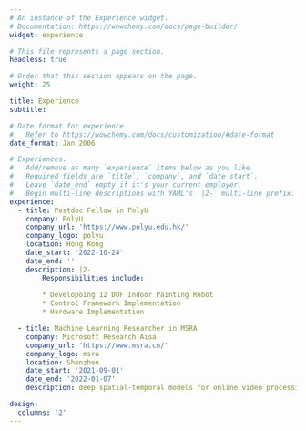 ```yaml
---
# An instance of the Experience widget.
# Documentation: https://wowchemy.com/docs/page-builder/
widget: experience

# This file represents a page section.
headless: true

# Order that this section appears on the page.
weight: 25

title: Experience
subtitle:

# Date format for experience
#   Refer to https://wowchemy.com/docs/customization/#date-format
date_format: Jan 2006

# Experiences.
#   Add/remove as many `experience` items below as you like.
#   Required fields are `title`, `company`, and `date_start`.
#   Leave `date_end` empty if it's your current employer.
#   Begin multi-line descriptions with YAML's `|2-` multi-line prefix.
experience:
  - title: Postdoc Fellow in PolyU
    company: PolyU
    company_url: 'https://www.polyu.edu.hk/'
    company_logo: polyu
    location: Hong Kong
    date_start: '2022-10-24'
    date_end: ''
    description: |2-
        Responsibilities include:
        
        * Developoing 12 DOF Indoor Painting Robot
        * Control Framework Implementation
        * Hardware Implementation

  - title: Machine Learning Researcher in MSRA
    company: Microsoft Research Aisa
    company_url: 'https://www.msra.cn/'
    company_logo: msra
    location: Shenzhen
    date_start: '2021-09-01'
    date_end: '2022-01-07'
    description: deep spatial-temporal models for online video processing.

design:
  columns: '2'
---
```

